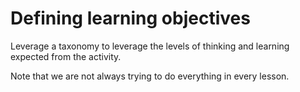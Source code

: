 # Defining learning objectives

Leverage a taxonomy to leverage the levels of thinking and learning expected from the activity.

Note that we are not always trying to do everything in every lesson.


